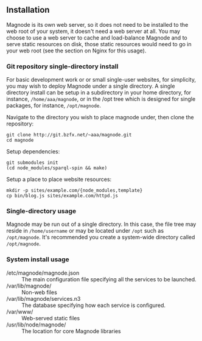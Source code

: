 ## Installation

Magnode is its own web server, so it does not need to be installed to the web root of your system, it doesn't need a web server at all. You may choose to use a web server to cache and load-balance Magnode and to serve static resources on disk, those static resources would need to go in your web root (see the section on Nginx for this usage).

### Git repository single-directory install

For basic development work or or small single-user websites, for simplicity, you may wish to deploy Magnode under a single directory. A single directory install can be setup in a subdirectory in your home directory, for instance, `/home/aaa/magnode`, or in the /opt tree which is designed for single packages, for instance, `/opt/magnode`.

Navigate to the directory you wish to place magnode under, then clone the repository:

	git clone http://git.bzfx.net/~aaa/magnode.git
	cd magnode

Setup dependencies:

	git submodules init
	(cd node_modules/sparql-spin && make)

Setup a place to place website resources:

	mkdir -p sites/example.com/{node_modules,template}
	cp bin/blog.js sites/example.com/httpd.js

### Single-directory usage

Magnode may be run out of a single directory. In this case, the file tree may reside in `/home/username` or may be located under `/opt` such as `/opt/magnode`. It's recommended you create a system-wide directory called `/opt/magnode`.

### System install usage

<dl>
<dt>/etc/magnode/magnode.json</dt><dd>The main configuration file specifying all the services to be launched.</dd>
<dt>/var/lib/magnode/</dt><dd>Non-web files</dd>
<dt>/var/lib/magnode/services.n3</dt><dd>The database specifying how each service is configured.</dd>
<dt>/var/www/</dt><dd>Web-served static files</dd>
<dt>/usr/lib/node/magnode/</dt><dd>The location for core Magnode libraries</dd>
</dl>
